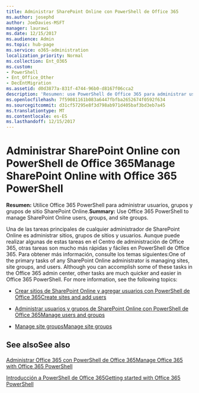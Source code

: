 ```yaml
---
title: Administrar SharePoint Online con PowerShell de Office 365
ms.author: josephd
author: JoeDavies-MSFT
manager: laurawi
ms.date: 12/15/2017
ms.audience: Admin
ms.topic: hub-page
ms.service: o365-administration
localization_priority: Normal
ms.collection: Ent_O365
ms.custom:
- PowerShell
- Ent_Office_Other
- DecEntMigration
ms.assetid: d0d3877a-831f-4744-96b0-d8167f06cca2
description: 'Resumen: use PowerShell de Office 365 para administrar usuarios, grupos y grupos de sitios de SharePoint Online.'
ms.openlocfilehash: 7f59081161b083a6447fbfba2652674f0592f634
ms.sourcegitcommit: d31cf57295e8f3d798ab971d405baf3bd3eb7a45
ms.translationtype: MT
ms.contentlocale: es-ES
ms.lasthandoff: 12/15/2017
---
```

# <a name="manage-sharepoint-online-with-office-365-powershell"></a><span data-ttu-id="07410-103">Administrar SharePoint Online con PowerShell de Office 365</span><span class="sxs-lookup"><span data-stu-id="07410-103">Manage SharePoint Online with Office 365 PowerShell</span></span>

 <span data-ttu-id="07410-104">**Resumen:** Utilice Office 365 PowerShell para administrar usuarios, grupos y grupos de sitio SharePoint Online.</span><span class="sxs-lookup"><span data-stu-id="07410-104">**Summary:** Use Office 365 PowerShell to manage SharePoint Online users, groups, and site groups.</span></span>
  
<span data-ttu-id="07410-p101">Una de las tareas principales de cualquier administrador de SharePoint Online es administrar sitios, grupos de sitios y usuarios. Aunque puede realizar algunas de estas tareas en el Centro de administración de Office 365, otras tareas son mucho más rápidas y fáciles en PowerShell de Office 365. Para obtener más información, consulte los temas siguientes:</span><span class="sxs-lookup"><span data-stu-id="07410-p101">One of the primary tasks of any SharePoint Online administrator is managing sites, site groups, and users. Although you can accomplish some of these tasks in the Office 365 admin center, other tasks are much quicker and easier in Office 365 PowerShell. For more information, see the following topics:</span></span>
  
- [<span data-ttu-id="07410-108">Crear sitios de SharePoint Online y agregar usuarios con PowerShell de Office 365</span><span class="sxs-lookup"><span data-stu-id="07410-108">Create sites and add users</span></span>](http://technet.microsoft.com/library/c55d4ccf-ab36-481a-a285-c40234e11abd.aspx)
    
- [<span data-ttu-id="07410-109">Administrar usuarios y grupos de SharePoint Online con PowerShell de Office 365</span><span class="sxs-lookup"><span data-stu-id="07410-109">Manage users and groups</span></span>](http://technet.microsoft.com/library/9680af2e-a965-4e62-92ee-da72105c7800.aspx)
    
- [<span data-ttu-id="07410-110">Manage site groups</span><span class="sxs-lookup"><span data-stu-id="07410-110">Manage site groups</span></span>](http://technet.microsoft.com/library/122f4099-c78d-4cce-bab0-4343b04596ae.aspx)
    
## <a name="see-also"></a><span data-ttu-id="07410-111">See also</span><span class="sxs-lookup"><span data-stu-id="07410-111">See also</span></span>

#### 

[<span data-ttu-id="07410-112">Administrar Office 365 con PowerShell de Office 365</span><span class="sxs-lookup"><span data-stu-id="07410-112">Manage Office 365 with Office 365 PowerShell</span></span>](manage-office-365-with-office-365-powershell.md)
  
[<span data-ttu-id="07410-113">Introducción a PowerShell de Office 365</span><span class="sxs-lookup"><span data-stu-id="07410-113">Getting started with Office 365 PowerShell</span></span>](getting-started-with-office-365-powershell.md)

